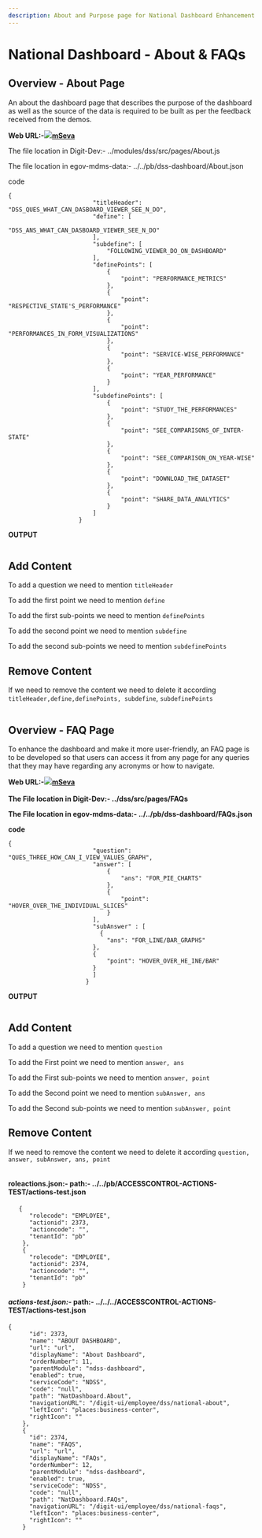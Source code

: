 ```yaml
---
description: About and Purpose page for National Dashboard Enhancement
---
```


# National Dashboard - About & FAQs

## Overview - About Page

An about the dashboard page that describes the purpose of the dashboard as well as the source of the data is required to be built as per the feedback received from the demos.

**Web URL:-**[![](https://cdn.jsdelivr.net/npm/@egovernments/digit-ui-css/img/browser-icon.png)**mSeva**](https://qa.digit.org/digit-ui/employee/dss/national-about)&#x20;

The file location in Digit-Dev:- ../modules/dss/src/pages/About.js

The file location in egov-mdms-data:- ../../pb/dss-dashboard/About.json

code

```
{
                        "titleHeader": "DSS_QUES_WHAT_CAN_DASBOARD_VIEWER_SEE_N_DO",
                        "define": [
                            "DSS_ANS_WHAT_CAN_DASBOARD_VIEWER_SEE_N_DO"
                        ],
                        "subdefine": [
                            "FOLLOWING_VIEWER_DO_ON_DASHBOARD"
                        ],
                        "definePoints": [
                            {
                                "point": "PERFORMANCE_METRICS"
                            },
                            {
                                "point": "RESPECTIVE_STATE'S_PERFORMANCE"
                            },
                            {
                                "point": "PERFORMANCES_IN_FORM_VISUALIZATIONS"
                            },
                            {
                                "point": "SERVICE-WISE_PERFORMANCE"
                            },
                            {
                                "point": "YEAR_PERFORMANCE"
                            }
                        ],
                        "subdefinePoints": [
                            {
                                "point": "STUDY_THE_PERFORMANCES"
                            },
                            {
                                "point": "SEE_COMPARISONS_OF_INTER-STATE"
                            },
                            {
                                "point": "SEE_COMPARISON_ON_YEAR-WISE"
                            },
                            {
                                "point": "DOWNLOAD_THE_DATASET"
                            },
                            {
                                "point": "SHARE_DATA_ANALYTICS"
                            }
                        ]
                    }
```

**OUTPUT**

<figure><img src="../../../../../.gitbook/assets/image (133).png" alt=""><figcaption></figcaption></figure>

## **Add Content**

To add a question we need to mention `titleHeader`

To add the first point we need to mention `define`

To add the first sub-points we need to mention `definePoints`

To add the second point we need to mention `subdefine`

To add the second sub-points we need to mention `subdefinePoints`

## **Remove Content**

If we need to remove the content we need to delete it according `titleHeader,define,definePoints, subdefine`, `subdefinePoints`

<figure><img src="../../../../../.gitbook/assets/image (44).png" alt=""><figcaption></figcaption></figure>

## **Overview - FAQ Page**&#x20;

To enhance the dashboard and make it more user-friendly, an FAQ page is to be developed so that users can access it from any page for any queries that they may have regarding any acronyms or how to navigate.

**Web URL:-**[![](https://cdn.jsdelivr.net/npm/@egovernments/digit-ui-css/img/browser-icon.png)**mSeva**](https://qa.digit.org/digit-ui/employee/dss/national-faqs)\
\
**The File location in Digit-Dev:- ../dss/src/pages/FAQs**

**The File location in egov-mdms-data:- ../../pb/dss-dashboard/FAQs.json**

**code**

```
{
                        "question": "QUES_THREE_HOW_CAN_I_VIEW_VALUES_GRAPH",
                        "answer": [
                            {
                                "ans": "FOR_PIE_CHARTS"
                            },
                            {
                                "point": "HOVER_OVER_THE_INDIVIDUAL_SLICES"
                            }
                        ],
                        "subAnswer" : [
                          {
                            "ans": "FOR_LINE/BAR_GRAPHS"
                        },
                        {
                            "point": "HOVER_OVER_HE_INE/BAR"
                        }
                        ]
                      }
```

**OUTPUT**

<figure><img src="../../../../../.gitbook/assets/image (114).png" alt=""><figcaption></figcaption></figure>

## **Add Content**

To add a question we need to mention `question`

To add the First point we need to mention `answer, ans`

To add the First sub-points we need to mention `answer, point`

To add the Second point we need to mention `subAnswer, ans`

To add the Second sub-points we need to mention `subAnswer, point`

## **Remove Content**

If we need to remove the content we need to delete it according `question, answer, subAnswer, ans, point`

<figure><img src="../../../../../.gitbook/assets/image (107).png" alt=""><figcaption></figcaption></figure>

#### roleactions.json:- path:- ../../pb/ACCESSCONTROL-ACTIONS-TEST/actions-test.json <a href="#roleactions.json-hardbreak-path-..-..-pb-accesscontrol-actions-test-actions-test.json-hardbreak" id="roleactions.json-hardbreak-path-..-..-pb-accesscontrol-actions-test-actions-test.json-hardbreak"></a>

```
   {
      "rolecode": "EMPLOYEE",
      "actionid": 2373,
      "actioncode": "",
      "tenantId": "pb"
    },
    {
      "rolecode": "EMPLOYEE",
      "actionid": 2374,
      "actioncode": "",
      "tenantId": "pb"
    }
```

#### _**actions-test.json:-**_ **path:- ../../../ACCESSCONTROL-ACTIONS-TEST/actions-test.json** <a href="#hardbreak-actions-test.json-hardbreak-path-..-..-..-accesscontrol-actions-test-actions-test.json-har" id="hardbreak-actions-test.json-hardbreak-path-..-..-..-accesscontrol-actions-test-actions-test.json-har"></a>

```
{
      "id": 2373,
      "name": "ABOUT DASHBOARD",
      "url": "url",
      "displayName": "About Dashboard",
      "orderNumber": 11,
      "parentModule": "ndss-dashboard",
      "enabled": true,
      "serviceCode": "NDSS",
      "code": "null",
      "path": "NatDashboard.About",
      "navigationURL": "/digit-ui/employee/dss/national-about",
      "leftIcon": "places:business-center",
      "rightIcon": ""
    },
    {
      "id": 2374,
      "name": "FAQS",
      "url": "url",
      "displayName": "FAQs",
      "orderNumber": 12,
      "parentModule": "ndss-dashboard",
      "enabled": true,
      "serviceCode": "NDSS",
      "code": "null",
      "path": "NatDashboard.FAQs",
      "navigationURL": "/digit-ui/employee/dss/national-faqs",
      "leftIcon": "places:business-center",
      "rightIcon": ""
    }
```


